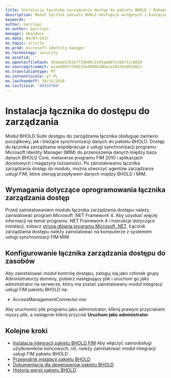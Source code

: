 ```yaml
---
title: Instalacja łącznika zarządzania dostęp do pakietu BHOLD | Dokumentacja firmy Microsoft
description: Moduł łącznik pakietu BHOLD obsługuje wstępnych i bieżących synchronizacji danych
keywords: ''
author: barclayn
ms.author: barclayn
manager: mbaldwin
ms.date: 09/07/2017
ms.topic: article
ms.prod: microsoft-identity-manager
ms.technology: security
ms.assetid: ''
ms.openlocfilehash: d3a4ab5203e772db80c5345aab8f1c66731c8020
ms.sourcegitcommit: ace4d997c599215e46566386a1a3d335e991d821
ms.translationtype: MT
ms.contentlocale: pl-PL
ms.lasthandoff: 10/15/2018
ms.locfileid: "49333704"
---
```

# <a name="access-management-connector-installation"></a>Instalacja łącznika do dostępu do zarządzania

Moduł BHOLD Suite dostępu do zarządzania łącznika obsługuje zarówno początkowy, jak i bieżące synchronizacji danych do pakietu BHOLD. Dostęp do łącznika zarządzania współpracuje z usługi synchronizacji programu Microsoft Identity Manager (MIM) do przenoszenia danych między baza danych BHOLD Core, metaverse programu FIM 2010 i aplikacjach docelowych i magazyny tożsamości. Po zainstalowaniu łącznika zarządzania dostęp do modułu, można utworzyć agentów zarządzania usługi FIM, które sterują przepływem danych między BHOLD i MIM.

## <a name="access-management-connector-software-requirements"></a>Wymagania dotyczące oprogramowania łącznika zarządzania dostęp

Przed zainstalowaniem modułu łącznika zarządzania dostępu należy zainstalować program Microsoft .NET Framework 4. Aby uzyskać więcej informacji na temat programu .NET Framework 4 i instrukcje dotyczące instalacji, zobacz [strona główna programu Microsoft .NET](http://www.microsoft.com/net).
Łącznik zarządzania dostępu należy zainstalować na komputerze z systemem usługi synchronizacji FIM MIM.

## <a name="access-management-connector-setup"></a>Konfigurowanie łącznika zarządzania dostępu do zasobów

Aby zainstalować moduł kontrolę dostępu, zaloguj się jako członek grupy Administratorzy domeny, pobierz następujący plik i uruchom go jako administrator na serwerze, który ma zostać zainstalowany moduł integracji usługi FIM pakietu BHOLD na:

- AccessManagementConnector.msi

Aby uruchomić plik programu jako administrator, kliknij prawym przyciskiem myszy plik, a następnie kliknij przycisk **Uruchom jako administrator**.

## <a name="next-steps"></a>Kolejne kroki

- [Instalacja integracji pakietu BHOLD FIM](https://technet.microsoft.com/library/jj134093(v=ws.10).aspx) Aby włączyć samoobsługi użytkowników końcowych, ról, należy zainstalować moduł integracji usługi FIM pakietu BHOLD
- [Przewodnik instalacji pakietu BHOLD](bhold-installation-guide.md)
- [Dokumentacja dla deweloperów pakietu BHOLD](../reference/mim2016-bhold-developer-reference.md)
- [Historia wersji pakietu BHOLD](../reference/version-bhold-history.md)